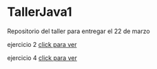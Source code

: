 # TallerJava1
Repositorio del taller para entregar el 22 de marzo

ejercicio 2 [click para ver](https://github.com/gilex1x/TallerJava1/tree/main/Ejercicio4/GestionVentas/src/gestionventas)

ejercicio 4 [click para ver](https://github.com/gilex1x/TallerJava1/tree/main/Ejercicio4/PersonaCuenta/src/personacuentacelular)

